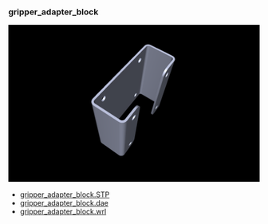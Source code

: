 <!---
 This file is automatically generated by the script 'create_preview_list.py'. Any changes will be lost 
-->

### gripper_adapter_block

![gripper_adapter_block](preview.png)

* [gripper_adapter_block.STP](gripper_adapter_block.STP?raw=true)
* [gripper_adapter_block.dae](gripper_adapter_block.dae?raw=true)
* [gripper_adapter_block.wrl](gripper_adapter_block.wrl?raw=true)

